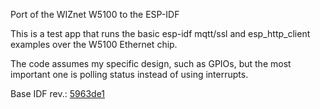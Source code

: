 Port of the WIZnet W5100 to the ESP-IDF

This is a test app that runs the basic esp-idf
mqtt/ssl and esp_http_client examples over the
W5100 Ethernet chip.

The code assumes my specific design, such as
GPIOs, but the most important one is polling
status instead of using interrupts.

Base IDF rev.: [5963de1](https://github.com/espressif/esp-idf/commit/5963de1caf284b14ddfed11e52730a55e3783a3d)